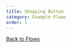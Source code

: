 ```yaml
---
title: Shopping Button
category: Example Flows
order: 1
---
```


<a href="/cloud/flows">
  <i class="fa fa-arrow-up" aria-hidden="true"></i> Back to Flows
</a>
